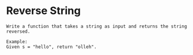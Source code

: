 # Reverse String

```
Write a function that takes a string as input and returns the string reversed.

Example:
Given s = "hello", return "olleh". 
```